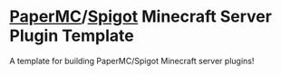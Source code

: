 # [PaperMC](https://github.com/PaperMC/Paper)/[Spigot](https://hub.spigotmc.org/stash/projects/SPIGOT/repos/spigot/browse) Minecraft Server Plugin Template
A template for building PaperMC/Spigot Minecraft server plugins!
